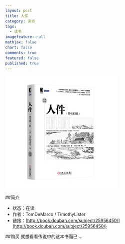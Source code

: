 ```yaml
---
layout: post
title: 人件
category: 读书
tags: 
  - 读书
imagefeature: null
mathjax: false
chart: false
comments: true
featured: false
published: true
---
```

![img](/images/post/book/renjian.jpg)

##简介
*	状态：在读
*	作者：TomDeMarco / TimothyLister
*	链接：[http://book.douban.com/subject/25956450/](http://book.douban.com/subject/25956450/)

##购买
就想看看传说中的这本书而已....